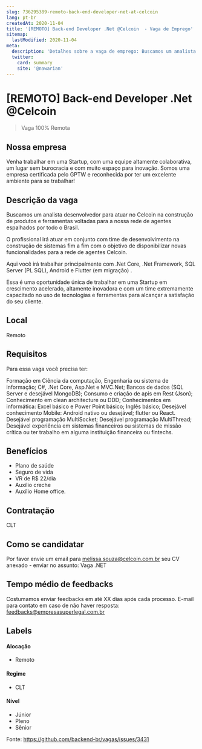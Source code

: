 ```yaml
---
slug: 736295389-remoto-back-end-developer-net-at-celcoin
lang: pt-br
createdAt: 2020-11-04
title: '[REMOTO] Back-end Developer .Net @Celcoin  - Vaga de Emprego'
sitemap:
  lastModified: 2020-11-04
meta:
  description: 'Detalhes sobre a vaga de emprego: Buscamos um analista desenvolvedor para atuar no Celcoin na construção de produtos e ferramentas voltadas para a nossa rede de agentes espalhados por todo o Brasil. O profissional irá atuar em conjunto com time de desenvolvimento na construção de sistemas fim a fim com o objetivo de disponibilizar novas funcionalidades para a rede de agentes Celcoin. Aqui você irá trabalhar principalmente com .Net Core, .Net Framework, SQL Server (PL SQL), Android e Flutter (em migração) .  Essa é uma oportunidade única de trabalhar em uma Startup em crescimento acelerado, altamente inovadora e com um time extremamente capacitado no uso de tecnologias e ferramentas para alcançar a satisfação do seu cliente.'
  twitter:
    card: summary
    site: '@nawarian'
---
```


# [REMOTO] Back-end Developer .Net @Celcoin 

<!--
==================================================
Caso a vaga for remoto durante a pandemia informar no texto "Remoto durante o covid"
==================================================
-->
<!-- 
==================================================
POR FAVOR, SÓ POSTE SE A VAGA FOR PARA BACK-END!

Não faça distinção de gênero no título da vaga.

Use: "Back-End Developer" ao invés de 
"Desenvolvedor Back-End" \o/

Exemplo: `[São Paulo] Back-End Developer @ NOME DA EMPRESA`
==================================================
-->
<!--
==================================================
Caso a vaga for remoto durante a pandemia deixar a linha abaixo
==================================================
-->
> Vaga 100% Remota 

## Nossa empresa

Venha trabalhar em uma Startup, com uma equipe altamente colaborativa, um lugar sem burocracia e com muito espaço para inovação.
Somos uma empresa certificada pelo GPTW e reconhecida por ter um excelente ambiente para se trabalhar!


## Descrição da vaga

Buscamos um analista desenvolvedor para atuar no Celcoin na construção de produtos e ferramentas voltadas para a nossa rede de agentes espalhados por todo o Brasil.

O profissional irá atuar em conjunto com time de desenvolvimento na construção de sistemas fim a fim com o objetivo de disponibilizar novas funcionalidades  para a rede de agentes Celcoin.

Aqui você irá trabalhar principalmente com .Net Core, .Net Framework, SQL Server (PL SQL), Android e Flutter (em migração) . 

Essa é uma oportunidade única de trabalhar em uma Startup em crescimento acelerado, altamente inovadora e com um time extremamente capacitado no uso de tecnologias e ferramentas para alcançar a satisfação do seu cliente.

## Local

Remoto 

## Requisitos

Para essa vaga você precisa ter:

Formação em Ciência da computação, Engenharia ou sistema de informação;
C#, .Net Core, Asp.Net e MVC.Net;
Bancos de dados (SQL Server e desejável MongoDB);
Consumo e criação de apis em Rest (Json);
Conhecimento em clean architecture ou DDD;
Conhecimentos em informática: Excel básico e Power Point básico;
Inglês básico;
Desejável conhecimento Mobile: Android nativo ou desejável; flutter ou React. 
Desejável programação MultiSocket;
Desejável programação MultiThread; 
Desejável experiência em sistemas financeiros ou sistemas de missão crítica ou ter trabalho em alguma instituição financeira ou fintechs.


## Benefícios

- Plano de saúde
- Seguro de vida
- VR de R$ 22/dia
- Auxílio creche
- Auxílio Home office.

## Contratação

CLT

## Como se candidatar

Por favor envie um email para melissa.souza@celcoin.com.br  seu CV anexado - enviar no assunto: Vaga .NET

## Tempo médio de feedbacks

Costumamos enviar feedbacks em até XX dias após cada processo.
E-mail para contato em caso de não haver resposta: feedbacks@empresasuperlegal.com.br

## Labels
<!-- retire os labels que não fazem sentido à vaga -->

#### Alocação
- Remoto

#### Regime
- CLT


#### Nível
- Júnior
- Pleno
- Sênior





Fonte: https://github.com/backend-br/vagas/issues/3431
